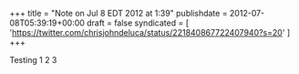 +++
title = "Note on Jul 8 EDT 2012 at 1:39"
publishdate = 2012-07-08T05:39:19+00:00
draft = false
syndicated = [ 'https://twitter.com/chrisjohndeluca/status/221840867722407940?s=20' ]
+++

Testing 1 2 3
